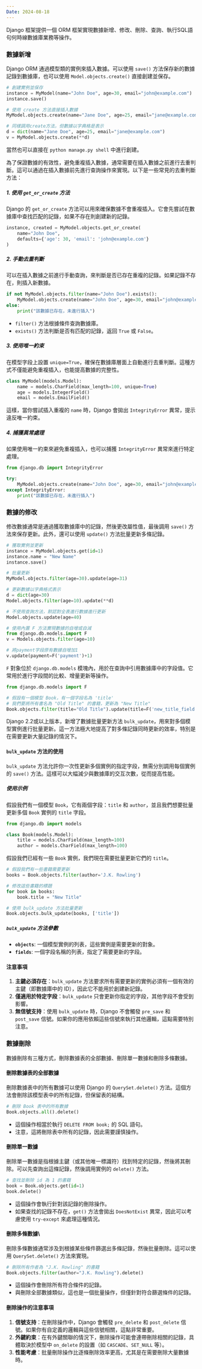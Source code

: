 ```yaml
---
Date: 2024-08-18
---
```

Django 框架提供一個 ORM 框架實現數據新增、修改、刪除、查詢、執行SQL語句何時線數據庫業務等操作。
### 數據新增
Django ORM 通過模型類的實例來插入數據。可以使用 `save()` 方法保存新的數據記錄到數據庫，也可以使用 `Model.objects.create()` 直接創建並保存。

```python
# 創建實例並保存
instance = MyModel(name="John Doe", age=30, email="john@example.com")
instance.save()

# 使用 create 方法直接插入數據
MyModel.objects.create(name="Jane Doe", age=25, email="jane@example.com")

# 同樣調用create方法，但數據以字典格是表示
d = dict(name="Jane Doe", age=25, email="jane@example.com")
v = MyModel.objects.create(**d)
```

當然也可以直接在 `python manage.py shell` 中進行創建。

為了保證數據的有效性，避免重複插入數據，通常需要在插入數據之前進行去重判斷。這可以通過在插入數據前先進行查詢操作來實現。以下是一些常見的去重判斷方法：
##### 1. 使用 `get_or_create` 方法
Django 的 `get_or_create` 方法可以用來確保數據不會重複插入。它會先嘗試在數據庫中查找匹配的記錄，如果不存在則創建新的記錄。

```python
instance, created = MyModel.objects.get_or_create(
    name="John Doe",
    defaults={'age': 30, 'email': 'john@example.com'}
)
```
##### 2. 手動去重判斷
可以在插入數據之前進行手動查詢，來判斷是否已存在重複的記錄。如果記錄不存在，則插入新數據。

```python
if not MyModel.objects.filter(name="John Doe").exists():
    MyModel.objects.create(name="John Doe", age=30, email="john@example.com")
else:
    print("該數據已存在，未進行插入")
```

- `filter()` 方法根據條件查詢數據庫。
- `exists()` 方法判斷是否有匹配的記錄，返回 `True` 或 `False`。
##### 3. 使用唯一約束
在模型字段上設置 `unique=True`，確保在數據庫層面上自動進行去重判斷。這種方式不僅能避免重複插入，也能提高數據的完整性。

```python
class MyModel(models.Model):
    name = models.CharField(max_length=100, unique=True)
    age = models.IntegerField()
    email = models.EmailField()
```

這樣，當你嘗試插入重複的 `name` 時，Django 會拋出 `IntegrityError` 異常，提示違反唯一約束。
##### 4. 捕獲異常處理
如果使用唯一約束來避免重複插入，也可以捕獲 `IntegrityError` 異常來進行特定處理。

```python
from django.db import IntegrityError

try:
    MyModel.objects.create(name="John Doe", age=30, email="john@example.com")
except IntegrityError:
    print("該數據已存在，未進行插入")
```
### 數據的修改
修改數據通常是通過獲取數據庫中的記錄，然後更改屬性值，最後調用 `save()` 方法來保存更新。此外，還可以使用 `update()` 方法批量更新多條記錄。

```python
# 獲取實例並更新
instance = MyModel.objects.get(id=1)
instance.name = "New Name"
instance.save()

# 批量更新
MyModel.objects.filter(age=30).update(age=31)

# 更新數據以字典格式表示
d = dict(age=30)
Model.objects.filter(age=10).update(**d)

# 不使用查詢方法，默認對全表進行數據進行更新
Model.objects.update(age=40)

# 使用內置 F 方法實現數據的自增或自減
from django.db.models.import F
v = Models.objects.filter(age=10)

# 將payment字段原有數據自增加1
v.update(payment=F('payment')+1)
```

`F` 對象位於 `django.db.models` 模塊內，用於在查詢中引用數據庫中的字段值。它常用於進行字段間的比較、增量更新等操作。

```python
from django.db.models import F

# 假設有一個模型 Book，有一個字段名為 'title'
# 我們要將所有書名為 "Old Title" 的書籍，更新為 "New Title"
Book.objects.filter(title="Old Title").update(title=F('new_title_field'))
```

Django 2.2或以上版本，新增了數據批量更新方法 `bulk_update`，用來對多個模型實例進行批量更新。這一方法極大地提高了對多條記錄同時更新的效率，特別是在需要更新大量記錄的情況下。
#### `bulk_update` 方法的使用
`bulk_update` 方法允許你一次性更新多個實例的指定字段，無需分別調用每個實例的 `save()` 方法。這樣可以大幅減少與數據庫的交互次數，從而提高性能。
##### 使用示例
假設我們有一個模型 `Book`，它有兩個字段：`title` 和 `author`，並且我們想要批量更新多個 `Book` 實例的 `title` 字段。

```python
from django.db import models

class Book(models.Model):
    title = models.CharField(max_length=100)
    author = models.CharField(max_length=100)
```

假設我們已經有一些 `Book` 實例，我們現在需要批量更新它們的 `title`。

```python
# 假設我們有一些書籍需要更新
books = Book.objects.filter(author='J.K. Rowling')

# 修改這些書籍的標題
for book in books:
    book.title = "New Title"

# 使用 bulk_update 方法批量更新
Book.objects.bulk_update(books, ['title'])
```
##### `bulk_update` 方法參數
- **`objects`**: 一個模型實例的列表，這些實例是需要更新的對象。
- **`fields`**: 一個字段名稱的列表，指定了需要更新的字段。
#### 注意事項
1. **主鍵必須存在**：`bulk_update` 方法要求所有需要更新的實例必須有一個有效的主鍵（即數據庫中的 ID），因此它不能用於創建新記錄。
2. **僅適用於特定字段**：`bulk_update` 只會更新你指定的字段，其他字段不會受到影響。
3. **無信號支持**：使用 `bulk_update` 時，Django 不會觸發 `pre_save` 和 `post_save` 信號。如果你的應用依賴這些信號來執行其他邏輯，這點需要特別注意。
### 數據刪除
數據刪除有三種方式，刪除數據表的全部數據、刪除單一數據和刪除多條數據。
#### 刪除數據表的全部數據
刪除數據表中的所有數據可以使用 Django 的 `QuerySet.delete()` 方法。這個方法會刪除該模型表中的所有記錄，但保留表的結構。

```python
# 刪除 Book 表中的所有數據
Book.objects.all().delete()
```

- 這個操作相當於執行 `DELETE FROM book;` 的 SQL 語句。
- 注意，這將刪除表中所有的記錄，因此需要謹慎操作。
#### 刪除單一數據
刪除單一數據是指根據主鍵（或其他唯一標識符）找到特定的記錄，然後將其刪除。可以先查詢出這條記錄，然後調用實例的 `delete()` 方法。

```python
# 查找並刪除 id 為 1 的書籍
book = Book.objects.get(id=1)
book.delete()
```

- 這個操作會執行針對該記錄的刪除操作。
- 如果查找的記錄不存在，`get()` 方法會拋出 `DoesNotExist` 異常，因此可以考慮使用 `try-except` 來處理這種情況。
#### 刪除多條數據\
刪除多條數據通常涉及到根據某些條件篩選出多條記錄，然後批量刪除。這可以使用 `QuerySet.delete()` 方法來實現。

```python
# 刪除所有作者為 "J.K. Rowling" 的書籍
Book.objects.filter(author="J.K. Rowling").delete()
```

- 這個操作會刪除所有符合條件的記錄。
- 與刪除全部數據類似，這也是一個批量操作，但僅針對符合篩選條件的記錄。
#### 刪除操作的注意事項
1. **信號支持**：在刪除操作中，Django 會觸發 `pre_delete` 和 `post_delete` 信號。如果你有自定義的邏輯與這些信號相關，這點非常重要。
2. **外鍵約束**：在有外鍵關聯的情況下，刪除操作可能會連帶刪除相關的記錄，具體取決於模型中 `on_delete` 的設置（如 `CASCADE`、`SET_NULL` 等）。
3. **性能考慮**：批量刪除操作比逐條刪除效率更高，尤其是在需要刪除大量數據時。
